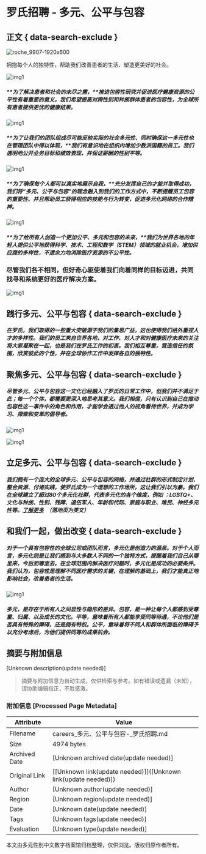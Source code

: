 # 罗氏招聘 - 多元、公平与包容

## 正文 { data-search-exclude }


![roche_9907-1920x600](https://cdn.phenompeople.com/CareerConnectResources/ROCHGLOBAL/images/Roche_145133-1705692589481.png)

拥抱每个人的独特性，帮助我们改善患者的生活、塑造更美好的社会。

![img1](https://cdn.phenompeople.com/CareerConnectResources/ROCHGLOBAL/images/Roche_33870_1280x854-1686224777996.png)

##### **为了解决患者和社会的未尽之需，**推进包容性研究并促进医疗健康资源的公平性有着重要的意义。我们希望提高对跨性别和种族群体患者的包容性，为全球所有患者提供更优的健康结果。

![img1](https://cdn.phenompeople.com/CareerConnectResources/ROCHGLOBAL/images/Roche_9643_1280x854-1686224776603.png)

##### **为了让我们的团队组成尽可能反映实际的社会多元性、同时确保这一多元性也在管理团队中得以体现，**我们有意识地在组织内增加少数派国籍的员工。我们透明地公开业务目标和绩效表现，并保证薪酬的性别平等。

![img1](https://cdn.phenompeople.com/CareerConnectResources/ROCHGLOBAL/images/Roche_9813_1280x854-1686224775234.png)

##### **为了确保每个人都可以真实地展示自我，**充分发挥自己的才能并取得成功，我们将“多元、公平与包容”的理念融入到我们的工作方式中，不断提醒员工包容的重要性、并且帮助员工获得相应的技能与行为转变，促进多元化网络的合作精神。

![img1](https://cdn.phenompeople.com/CareerConnectResources/ROCHGLOBAL/images/Roche_10288_1280x854-1686224773378.png)

##### **为了给所有人创造一个更加公平、多元和包容的未来，**我们为世界各地的年轻人提供公平地获得科学、技术、工程和数学（STEM）领域的就业机会，增加供应商的多样性，不遗余力地消除医疗资源的不公平性。

### 尽管我们各不相同，但好奇心驱使着我们向着同样的目标迈进，共同找寻和系统更好的医疗解决方案。

![img1](https://cdn.phenompeople.com/CareerConnectResources/ROCHGLOBAL/images/Roche_114256_1280x854-1689568296358.png)

## 践行多元、公平与包容 { data-search-exclude }

##### 在罗氏，我们取得的一些重大突破源于我们的集思广益，这也使得我们格外重视人才的多样性。我们的员工来自世界各地，对工作、对人才和对健康医疗未来的关注将大家凝聚在一起，也是我们在罗氏工作的初衷。我们相互尊重，营造信任的氛围，欣赏彼此的个性，并在全球协作工作中发挥各自的独特性。

## 聚焦多元、公平与包容 { data-search-exclude }

##### 尽管多元、公平与包容这一文化已经融入了罗氏的日常工作中，但我们并不满足于此；每一个个体，都需要更深入地思考其意义。我们相信，只有认识到自己在推动包容性这一事件中的角色和作用，才能学会透过他人的视角看待世界，并成为学习、探索和变革的倡导者。

![img1](https://cdn.phenompeople.com/CareerConnectResources/ROCHGLOBAL/images/Roche_145132_1280x854-1686224770688.png)

![img1](https://cdn.phenompeople.com/CareerConnectResources/ROCHGLOBAL/images/Roche_120985_1280x854-1686224768547.png)

## 立足多元、公平与包容 { data-search-exclude }

##### 我们拥有一个庞大的全球多元、公平与包容的网络，并通过社群的形式制定计划、整合资源、付诸实践，使罗氏成为一个理想的工作场所，这让我们引以为豪。我们在全球建立了超过80个多元化社群，代表多元化的各个维度，例如 ：LGBTQ+、文化与种族、性别、残障、退伍军人、年龄和代际、家庭与职业、难民、神经多元性等。​​​​​​​[了解更多](https://www.roche.com/stories/pride-lgbtq/ "Learn more")  （落地页为英文）

## 和我们一起，做出改变 { data-search-exclude }

##### 对于一个具有包容性的全球公司或团队而言，多元化是创造力的源泉。对于个人而言，多元化则是让我们感到与大多数人不同的一个独特方式，提醒着我们自己从哪里来，今后到哪里去。在全球范围内解决医疗问题时，多元化是成功的必要条件。我们认为，包容性是理解不同医疗需求的关键，在理解的基础上，我们才能真正地影响社会，改善患者的生活。

![img1](https://cdn.phenompeople.com/CareerConnectResources/ROCHGLOBAL/images/Roche_1141911_1280x854-1689571386893.png)

##### **多元**，是存在于所有人之间显性与隐形的差异。包容，是一种让每个人都感到受尊重、归属、以及成长的文化。**平等**，意味着所有人都能享受同等待遇，不论他们是否具有特殊的障碍，还是拥有特权。**公平**，意味着将不同人和群体所面临的障碍予以充分考虑后，为他们提供同等的成果机会。
<!-- tcd_original_link https://careers.roche.com/cn/zh/diversity-equity-inclusion -->


## 摘要与附加信息

<!-- tcd_abstract -->
[Unknown description(update needed)]
<!-- tcd_abstract_end -->

> 摘要与附加信息为自动生成，仅供检索与参考。如有错误或遗漏（未知），请协助编辑指正，不胜感激。

### 附加信息 [Processed Page Metadata]

| Attribute       | Value                                  |
|-----------------|----------------------------------------|
| Filename        | careers_多元、公平与包容-_罗氏招聘.md                             |
| Size            | 4974 bytes                           |
| Archived Date   | [Unknown archived date(update needed)]                             |
| Original Link   | [[Unknown link(update needed)]]([Unknown link(update needed)])                       |
| Author          | [Unknown author(update needed)]                               |
| Region          | [Unknown region(update needed)]                               |
| Date            | [Unknown date(update needed)]                                 |
| Tags            | [Unknown tags(update needed)]                                 |
| Evaluation            | [Unknown type(update needed)]                                 |
<!-- tcd_table_end -->

本文由多元性别中文数字档案馆归档整理，仅供浏览。版权归原作者所有。
